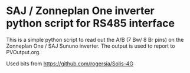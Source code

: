 # SAJ / Zonneplan One inverter python script for RS485 interface

This is a simple python script to read out the A/B (7 Bw/ 8 Br pins) on the Zonneplan One / SAJ Sununo inverter.
The output is used to report to PVOutput.org.

Used bits from https://github.com/rogersia/Solis-4G
